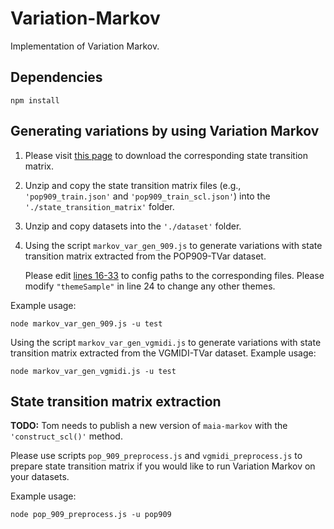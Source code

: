 # Variation-Markov
Implementation of Variation Markov.

## Dependencies
```
npm install
```


## Generating variations by using Variation Markov
1. Please visit [this page](https://github.com/ChenyuGAO-CS/Variation-Transformer-Data-and-Model) to download the corresponding state transition matrix. 

2. Unzip and copy the state transition matrix files (e.g., ```'pop909_train.json'``` and ```'pop909_train_scl.json'```) into the ```'./state_transition_matrix'``` folder. 

3. Unzip and copy datasets into the ```'./dataset'``` folder. 

4. Using the script ```markov_var_gen_909.js``` to generate variations with state transition matrix extracted from the POP909-TVar dataset.

   Please edit [lines 16-33](https://github.com/ChenyuGAO-CS/Variation-Markov/blob/main/markov_var_gen_909.js#L15-L33) to config paths to the corresponding files. Please modify ```"themeSample"``` in line 24 to change any other themes.

Example usage:

```
node markov_var_gen_909.js -u test
```

Using the script ```markov_var_gen_vgmidi.js``` to generate variations with state transition matrix extracted from the VGMIDI-TVar dataset. Example usage:

```
node markov_var_gen_vgmidi.js -u test
```

## State transition matrix extraction
**TODO:** Tom needs to publish a new version of ```maia-markov``` with the ```'construct_scl()'``` method.

Please use scripts ```pop_909_preprocess.js``` and ```vgmidi_preprocess.js``` to prepare state transition matrix if you would like to run Variation Markov on your datasets. 

Example usage:

```
node pop_909_preprocess.js -u pop909
```
